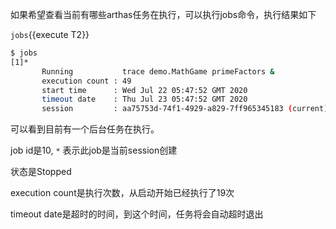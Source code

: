 如果希望查看当前有哪些arthas任务在执行，可以执行jobs命令，执行结果如下

`jobs`{{execute T2}}

```bash
$ jobs
[1]*
       Running           trace demo.MathGame primeFactors &
       execution count : 49
       start time      : Wed Jul 22 05:47:52 GMT 2020
       timeout date    : Thu Jul 23 05:47:52 GMT 2020
       session         : aa75753d-74f1-4929-a829-7ff965345183 (current)
```

可以看到目前有一个后台任务在执行。

job id是10, `*` 表示此job是当前session创建

状态是Stopped

execution count是执行次数，从启动开始已经执行了19次

timeout date是超时的时间，到这个时间，任务将会自动超时退出
